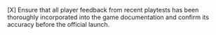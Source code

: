 [X] Ensure that all player feedback from recent playtests has been thoroughly incorporated into the game documentation and confirm its accuracy before the official launch.